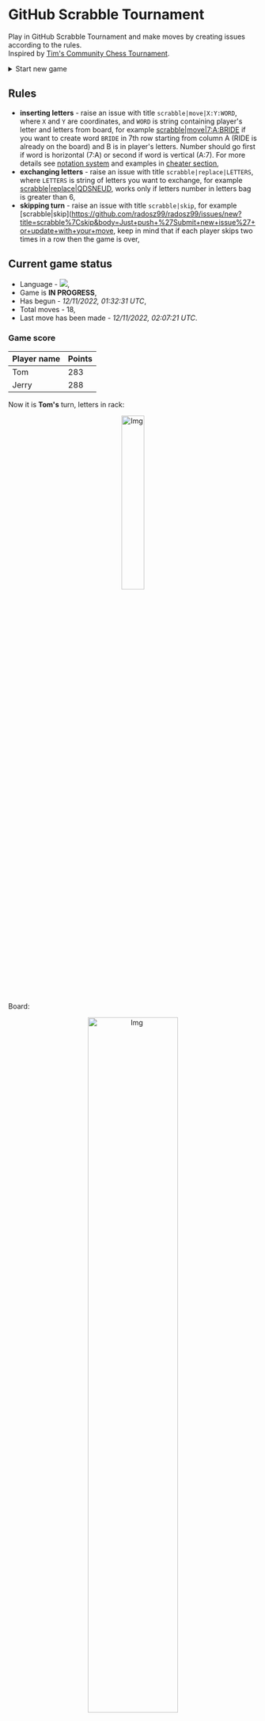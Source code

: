 
# GitHub Scrabble Tournament
Play in GitHub Scrabble Tournament and make moves by creating issues according to the rules.    
Inspired by [Tim's Community Chess Tournament](https://github.com/timburgan/).

<details>
  <summary>Start new game</summary>
  
 
 - [GB](https://github.com/radosz99/radosz99/issues/new?title=scrabble%7Cinit%7CGB&body=Just+push+%27Submit+new+issue%27+or+update+with+your+move)  ![](https://raw.githubusercontent.com/radosz99/radosz99/main/flags/GB.png)
 - [PL](https://github.com/radosz99/radosz99/issues/new?title=scrabble%7Cinit%7CPL&body=Just+push+%27Submit+new+issue%27+or+update+with+your+move)  ![](https://raw.githubusercontent.com/radosz99/radosz99/main/flags/PL.png)
 - [ES](https://github.com/radosz99/radosz99/issues/new?title=scrabble%7Cinit%7CES&body=Just+push+%27Submit+new+issue%27+or+update+with+your+move)  ![](https://raw.githubusercontent.com/radosz99/radosz99/main/flags/ES.png)
 - [DE](https://github.com/radosz99/radosz99/issues/new?title=scrabble%7Cinit%7CDE&body=Just+push+%27Submit+new+issue%27+or+update+with+your+move)  ![](https://raw.githubusercontent.com/radosz99/radosz99/main/flags/DE.png)
 - [FR](https://github.com/radosz99/radosz99/issues/new?title=scrabble%7Cinit%7CFR&body=Just+push+%27Submit+new+issue%27+or+update+with+your+move)  ![](https://raw.githubusercontent.com/radosz99/radosz99/main/flags/FR.png)
</details>
        

## Rules
 - **inserting letters** - raise an issue with title `scrabble|move|X:Y:WORD`, where `X` and `Y` are coordinates, and `WORD` is string containing player's letter and letters from board, for example [scrabble&#124;move&#124;7:A:BRIDE](https://github.com/radosz99/radosz99/issues/new?title=scrabble%7Cmove%7C7%3AA%3ABRIDE&body=Just+push+%27Submit+new+issue%27+or+update+with+your+move) if you want to create word `BRIDE` in 7th row starting from column A (RIDE is already on the board) and B is in player's letters. Number should go first if word is horizontal (7:A) or second if word is vertical (A:7). For more details see [notation system](https://en.wikipedia.org/wiki/Scrabble#Notation_system) and examples in [cheater section](#cheater),
 - **exchanging letters** - raise an issue with title `scrabble|replace|LETTERS`, where `LETTERS` is string of letters you want to exchange, for example [scrabble&#124;replace&#124;QDSNEUD](https://github.com/radosz99/radosz99/issues/new?title=scrabble%7Creplace%7CQDSNEUD&body=Just+push+%27Submit+new+issue%27+or+update+with+your+move), works only if letters number in letters bag is greater than 6,
 - **skipping turn** - raise an issue with title `scrabble|skip`, for example [scrabble&#124;skip](https://github.com/radosz99/radosz99/issues/new?title=scrabble%7Cskip&body=Just+push+%27Submit+new+issue%27+or+update+with+your+move, keep in mind that if each player skips two times in a row then the game is over,

## Current game status
 - Language - ![](https://raw.githubusercontent.com/radosz99/radosz99/main/flags/ES.png),
 - Game is **IN PROGRESS**,
 - Has begun - *12/11/2022, 01:32:31 UTC*,
 - Total moves - 18,
 - Last move has been made - *12/11/2022, 02:07:21 UTC*.
    
### Game score
| Player name | Points |
 | - | - |  
| Tom | 283
| Jerry | 288

Now it is **Tom's** turn, letters in rack:
<p align="center">
    <img src="https://raw.githubusercontent.com/radosz99/radosz99/main/rack.png" width=30% alt="Img"/>
</p>

Board:
<p align="center">
<img src="https://raw.githubusercontent.com/radosz99/radosz99/main/board.png" width=60% alt="Img"/>
</p>
    
## User leaderboard
| Moves | Who | Points |
| - | - | - |
| 18 | [@radosz99](github.com/radosz99)| 571

<a name="cheater"></a>
## Cheater section  
Try out my algorithm and check the moves that were found based on the state of the board and rack. :cowboy_hat_face:
<details>
  <summary>Reveal some fancy moves :)</summary>
  
  | Id | Move | Points |
  | - | - | - |  
|1 | [0:A:dudan](https://github.com/radosz99/radosz99/issues/new?title=scrabble%7Cmove%7C0%3AA%3Adudan&body=Just+push+%27Submit+new+issue%27+or+update+with+your+move) | 21 
|2 | [0:A:dudas](https://github.com/radosz99/radosz99/issues/new?title=scrabble%7Cmove%7C0%3AA%3Adudas&body=Just+push+%27Submit+new+issue%27+or+update+with+your+move) | 21 
|3 | [0:A:sedad](https://github.com/radosz99/radosz99/issues/new?title=scrabble%7Cmove%7C0%3AA%3Asedad&body=Just+push+%27Submit+new+issue%27+or+update+with+your+move) | 21 
|4 | [0:A:sudad](https://github.com/radosz99/radosz99/issues/new?title=scrabble%7Cmove%7C0%3AA%3Asudad&body=Just+push+%27Submit+new+issue%27+or+update+with+your+move) | 21 
|5 | [0:A:duda](https://github.com/radosz99/radosz99/issues/new?title=scrabble%7Cmove%7C0%3AA%3Aduda&body=Just+push+%27Submit+new+issue%27+or+update+with+your+move) | 18 
|6 | [0:A:dunas](https://github.com/radosz99/radosz99/issues/new?title=scrabble%7Cmove%7C0%3AA%3Adunas&body=Just+push+%27Submit+new+issue%27+or+update+with+your+move) | 18 
|7 | [0:A:nudas](https://github.com/radosz99/radosz99/issues/new?title=scrabble%7Cmove%7C0%3AA%3Anudas&body=Just+push+%27Submit+new+issue%27+or+update+with+your+move) | 18 
|8 | [0:A:sedan](https://github.com/radosz99/radosz99/issues/new?title=scrabble%7Cmove%7C0%3AA%3Asedan&body=Just+push+%27Submit+new+issue%27+or+update+with+your+move) | 18 
|9 | [0:A:sudan](https://github.com/radosz99/radosz99/issues/new?title=scrabble%7Cmove%7C0%3AA%3Asudan&body=Just+push+%27Submit+new+issue%27+or+update+with+your+move) | 18 
|10 | [O:3:quedad](https://github.com/radosz99/radosz99/issues/new?title=scrabble%7Cmove%7CO%3A3%3Aquedad&body=Just+push+%27Submit+new+issue%27+or+update+with+your+move) | 17 
</details>
    
## Latest moves
<details>
<summary>Show 10 latest moves</summary>
  
  
  | Id | Type | Move / Letters to replace | Created words / New letters | Date | Points | Player | Who |
  | - | - | - | - | - | - | - | - |
|17| INSERT | D:0:abuelo | ['ABUELO'] | 12/11/2022, 02:07:21 UTC | 18 | Jerry | [@radosz99](github.com/radosz99) |
|16| INSERT | 2:C:jume | ['JUME'] | 12/11/2022, 02:06:35 UTC | 26 | Tom | [@radosz99](github.com/radosz99) |
|15| INSERT | F:1:mereci | ['MERECI'] | 12/11/2022, 02:05:21 UTC | 16 | Jerry | [@radosz99](github.com/radosz99) |
|14| INSERT | 0:L:bodi | ['BODI'] | 12/11/2022, 02:03:56 UTC | 21 | Tom | [@radosz99](github.com/radosz99) |
|13| INSERT | O:10:vanos | ['VANOS'] | 12/11/2022, 02:02:21 UTC | 27 | Jerry | [@radosz99](github.com/radosz99) |
|12| INSERT | H:0:uy | ['UY'] | 12/11/2022, 02:01:18 UTC | 15 | Tom | [@radosz99](github.com/radosz99) |
|11| INSERT | 1:F:muyendo | ['MUYENDO'] | 12/11/2022, 02:00:02 UTC | 21 | Jerry | [@radosz99](github.com/radosz99) |
|10| INSERT | F:8:onix | ['ONIX'] | 12/11/2022, 01:57:28 UTC | 13 | Tom | [@radosz99](github.com/radosz99) |
|9| REPLACE | ['T', 'E', 'N', 'L', 'T', 'D', 'E'] | DYENUMR | 12/11/2022, 01:49:30 UTC | 0 | Jerry | [@radosz99](github.com/radosz99) |
|8| INSERT | L:0:bogan | ['BOGAN'] | 12/11/2022, 01:47:36 UTC | 22 | Tom | [@radosz99](github.com/radosz99) |
</details>
    